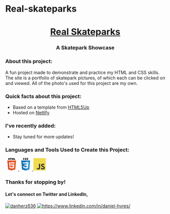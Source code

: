 # Real-skateparks


<h1 align="center"> <a href="https://realskateparks.netlify.app/"> Real Skateparks </a> </h1>


<h3 align="center"> A Skatepark Showcase </h3>


<h3 align="left">About this project:</h3>
<p align="left">
A fun project made to demonstrate and practice my HTML and CSS skills. The site is a portfolio of skatepark pictures, of which each can be clicked on and viewed. All of the photo's used for this project are my own.
</p>

<h3 align="left">Quick facts about this project:</h3>
<p align="left">
<ul>
<li> Based on a template from <a href="https://html5up.net/"> HTML5Up</a> </li>
<li> Hosted on <a href="https://app.netlify.com/drop"> Netlify </a> </li>
<!----- <li> </li> ---->
</ul>
</p>



<h3 align="left">I've recently added:</h3>
<p align="left">

<ul>
<li> Stay tuned for more updates! </li>

<!----- <li> </li> ---->
</ul>
</p>


<h3 align="left">Languages and Tools Used to Create this Project:</h3>
<p align="left"> <a href="https://www.w3.org/html/" target="_blank" rel="noreferrer"> <img src="https://raw.githubusercontent.com/devicons/devicon/master/icons/html5/html5-original-wordmark.svg" alt="html5" width="40" height="40"/> </a> <a href="https://www.w3schools.com/css/" target="_blank" rel="noreferrer"> <img src="https://raw.githubusercontent.com/devicons/devicon/master/icons/css3/css3-original-wordmark.svg" alt="css3" width="40" height="40"/> </a> <a href="https://developer.mozilla.org/en-US/docs/Web/JavaScript" target="_blank" rel="noreferrer"> <img src="https://raw.githubusercontent.com/devicons/devicon/master/icons/javascript/javascript-original.svg" alt="javascript" width="40" height="40"/> </a> </p>


<h3 align="left">Thanks for stopping by!</h3>
<h4> Let's connect on Twitter and LinkedIn, </h4>
<p align="left">
<a href="https://twitter.com/danherz636" target="blank"><img align="center" src="https://raw.githubusercontent.com/rahuldkjain/github-profile-readme-generator/master/src/images/icons/Social/twitter.svg" alt="danherz636" height="30" width="40" /></a>
<a href="https://linkedin.com/in/https://www.linkedin.com/in/daniel-hyres/" target="blank"><img align="center" src="https://raw.githubusercontent.com/rahuldkjain/github-profile-readme-generator/master/src/images/icons/Social/linked-in-alt.svg" alt="https://www.linkedin.com/in/daniel-hyres/" height="30" width="40" /></a>
</p>

